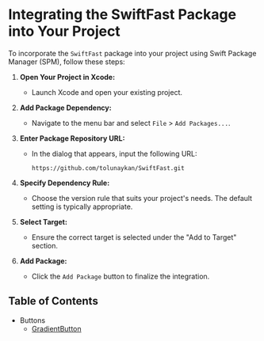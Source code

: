 # Integrating the SwiftFast Package into Your Project

To incorporate the `SwiftFast` package into your project using Swift Package Manager (SPM), follow these steps:

1. **Open Your Project in Xcode:**
   - Launch Xcode and open your existing project.

2. **Add Package Dependency:**
   - Navigate to the menu bar and select `File` > `Add Packages...`.

3. **Enter Package Repository URL:**
   - In the dialog that appears, input the following URL:
     ```
     https://github.com/tolunaykan/SwiftFast.git
     ```

4. **Specify Dependency Rule:**
   - Choose the version rule that suits your project's needs. The default setting is typically appropriate.

5. **Select Target:**
   - Ensure the correct target is selected under the "Add to Target" section.

6. **Add Package:**
   - Click the `Add Package` button to finalize the integration.


## Table of Contents

- Buttons
  - [GradientButton](https://github.com/tolunaykan/SwiftFast/wiki/GradientButton)
